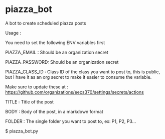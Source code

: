 # piazza_bot
A bot to create scheduled piazza posts


Usage :

You need to set the following ENV variables first

PIAZZA_EMAIL : Should be an organization secret

PIAZZA_PASSWORD: Should be an organization secret

PIAZZA_CLASS_ID : Class ID of the class you want to post to, this is public, but I have it as an org secret to make it easier to consume the variable.

Make sure to update these at : https://github.com/organizations/eecs370/settings/secrets/actions



     
TITLE : Title of the post

BODY : Body of the post, in a markdown format

FOLDER : The single folder you want to post to, ex: P1, P2, P3...

$ piazza_bot.py

